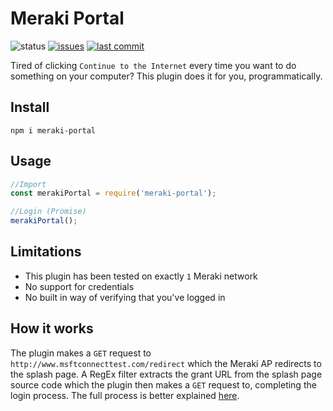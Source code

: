 # Meraki Portal
![status](https://img.shields.io/badge/status-under%20development-yellow)
[![issues](https://img.shields.io/github/issues/Wakeful-Cloud/meraki-portal)](https://github.com/Wakeful-Cloud/meraki-portal/issues)
[![last commit](https://img.shields.io/github/last-commit/Wakeful-Cloud/meraki-portal)](https://github.com/Wakeful-Cloud/meraki-portal/commits/master)

Tired of clicking `Continue to the Internet` every time you want to do something on your computer? This plugin does it for you, programmatically.

## Install
`npm i meraki-portal`

## Usage
```Javascript
//Import
const merakiPortal = require('meraki-portal');

//Login (Promise)
merakiPortal();
```

## Limitations
* This plugin has been tested on exactly `1` Meraki network
* No support for credentials
* No built in way of verifying that you've logged in

## How it works
The plugin makes a `GET` request to `http://www.msftconnecttest.com/redirect` which the Meraki AP redirects to the splash page. A RegEx filter extracts the grant URL from the splash page source code which the plugin then makes a `GET` request to, completing the login process. The full process is better explained [here](https://documentation.meraki.com/MR/MR_Splash_Page/Splash_Page_Traffic_Flow_and_Troubleshooting).